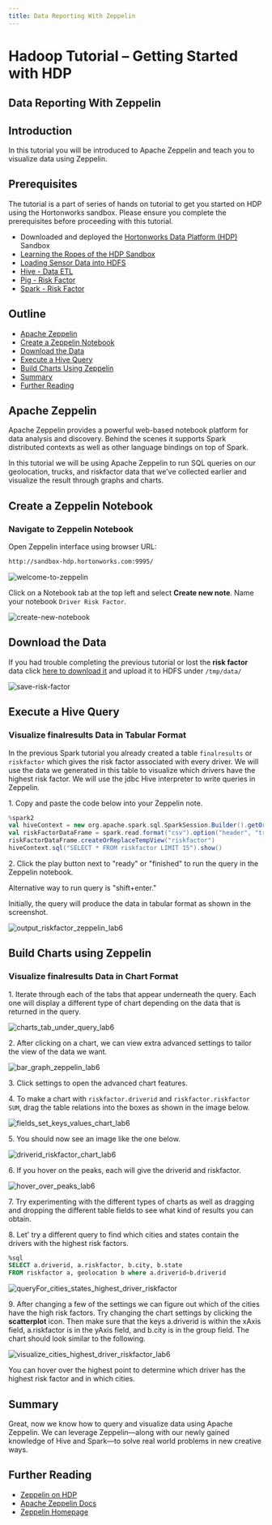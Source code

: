 ```yaml
---
title: Data Reporting With Zeppelin
---
```


# Hadoop Tutorial – Getting Started with HDP

## Data Reporting With Zeppelin

## Introduction

In this tutorial you will be introduced to Apache Zeppelin and teach you to visualize data using Zeppelin.

## Prerequisites

The tutorial is a part of series of hands on tutorial to get you started on HDP using the Hortonworks sandbox. Please ensure you complete the prerequisites before proceeding with this tutorial.

- Downloaded and deployed the [Hortonworks Data Platform (HDP)](https://hortonworks.com/downloads/#sandbox) Sandbox
- [Learning the Ropes of the HDP Sandbox](https://hortonworks.com/tutorial/learning-the-ropes-of-the-hortonworks-sandbox/)
- [Loading Sensor Data into HDFS](https://hortonworks.com/tutorial/hadoop-tutorial-getting-started-with-hdp/section/2/)
- [Hive - Data ETL](https://hortonworks.com/tutorial/hadoop-tutorial-getting-started-with-hdp/section/3/)
- [Pig - Risk Factor](https://hortonworks.com/tutorial/hadoop-tutorial-getting-started-with-hdp/section/4/)
- [Spark - Risk Factor](https://hortonworks.com/tutorial/hadoop-tutorial-getting-started-with-hdp/section/5/)

## Outline

- [Apache Zeppelin](#apache-zeppelin)
- [Create a Zeppelin Notebook](#create-a-zeppelin-notebook)
- [Download the Data](#download-the-data)
- [Execute a Hive Query](#execute-a-hive-query)
- [Build Charts Using Zeppelin](#build-charts-using-zeppelin)
- [Summary](#summary)
- [Further Reading](#further-reading)

## Apache Zeppelin

Apache Zeppelin provides a powerful web-based notebook platform for data analysis and discovery.
Behind the scenes it supports Spark distributed contexts as well as other language bindings on top of Spark.

In this tutorial we will be using Apache Zeppelin to run SQL queries on our geolocation, trucks, and
riskfactor data that we've collected earlier and visualize the result through graphs and charts.

## Create a Zeppelin Notebook

### Navigate to Zeppelin Notebook

Open Zeppelin interface using browser URL:

~~~bash
http://sandbox-hdp.hortonworks.com:9995/
~~~

![welcome-to-zeppelin](assets/welcome-to-zeppelin.jpg)

Click on a Notebook tab at the top left and select **Create new note**. Name your notebook `Driver Risk Factor`.

![create-new-notebook](assets/create-new-notebook.jpg)

## Download the Data

If you had trouble completing the previous tutorial or lost the **risk factor** data click [here to download it](https://raw.githubusercontent.com/hortonworks/data-tutorials/master/tutorials/hdp/hadoop-tutorial-getting-started-with-hdp/assets/datasets/riskfactor.csv) and upload it to HDFS under `/tmp/data/`

![save-risk-factor](assets/save-risk-factor.jpg)

## Execute a Hive Query

### Visualize finalresults Data in Tabular Format

In the previous Spark tutorial you already created a table `finalresults` or `riskfactor` which gives the risk factor associated with every driver. We will use the data we generated in this table to visualize which drivers have the highest risk factor. We will use the jdbc Hive interpreter to write queries in Zeppelin.

1\. Copy and paste the code below into your Zeppelin note.

~~~scala
%spark2
val hiveContext = new org.apache.spark.sql.SparkSession.Builder().getOrCreate()
val riskFactorDataFrame = spark.read.format("csv").option("header", "true").load("hdfs:///tmp/data/riskfactor.csv")
riskFactorDataFrame.createOrReplaceTempView("riskfactor")
hiveContext.sql("SELECT * FROM riskfactor LIMIT 15").show()
~~~

2\. Click the play button next to "ready" or "finished" to run the query in the Zeppelin notebook.

Alternative way to run query is "shift+enter."

Initially, the query will produce the data in tabular format as shown in the screenshot.

![output_riskfactor_zeppelin_lab6](assets/output_riskfactor_zeppelin_lab6.png)

## Build Charts using Zeppelin

### Visualize finalresults Data in Chart Format

1\. Iterate through each of the tabs that appear underneath the query.
Each one will display a different type of chart depending on the data that is returned in the query.

![charts_tab_under_query_lab6](assets/charts_tab_jdbc_lab6.png)

2\. After clicking on a chart, we can view extra advanced settings to tailor the view of the data we want.

![bar_graph_zeppelin_lab6](assets/bar_graph_zeppelin_lab6.png)

3\. Click settings to open the advanced chart features.

4\. To make a chart with `riskfactor.driverid` and `riskfactor.riskfactor SUM`, drag the table relations into the boxes as shown in the image below.

![fields_set_keys_values_chart_lab6](assets/fields_set_keys_values_chart_lab6.png)

5\. You should now see an image like the one below.

![driverid_riskfactor_chart_lab6](assets/driverid_riskfactor_chart_lab6.png)

6\. If you hover on the peaks, each will give the driverid and riskfactor.

![hover_over_peaks_lab6](assets/hover_over_peaks_lab6.png)

7\. Try experimenting with the different types of charts as well as dragging and
dropping the different table fields to see what kind of results you can obtain.

8\. Let' try a different query to find which cities and states contain the drivers with the highest risk factors.

~~~sql
%sql
SELECT a.driverid, a.riskfactor, b.city, b.state
FROM riskfactor a, geolocation b where a.driverid=b.driverid
~~~

![queryFor_cities_states_highest_driver_riskfactor](assets/queryFor_cities_states_highest_driver_riskfactor.png)

9\. After changing a few of the settings we can figure out which of the cities have the high risk factors.
Try changing the chart settings by clicking the **scatterplot** icon. Then make sure that the keys a.driverid
is within the xAxis field, a.riskfactor is in the yAxis field, and b.city is in the group field.
The chart should look similar to the following.

![visualize_cities_highest_driver_riskfactor_lab6](assets/visualize_cities_highest_driver_riskfactor_lab6.png)

You can hover over the highest point to determine which driver has the highest risk factor and in which cities.

## Summary

Great, now we know how to query and visualize data using Apache Zeppelin. We can leverage Zeppelin—along with our newly gained knowledge of Hive and Spark—to solve real world problems in new creative ways. 

## Further Reading

- [Zeppelin on HDP](https://hortonworks.com/hadoop/zeppelin/)
- [Apache Zeppelin Docs](http://zeppelin.apache.org/docs/0.8.0/)
- [Zeppelin Homepage](http://zeppelin.apache.org/)